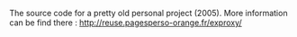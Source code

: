 
The source code for a pretty old personal project (2005).
More information can be find there : http://reuse.pagesperso-orange.fr/exproxy/

